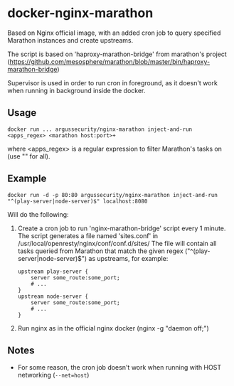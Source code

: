 # docker-nginx-marathon

Based on Nginx official image, with an added cron job to query specified Marathon instances and create upstreams.

The script is based on 'haproxy-marathon-bridge' from marathon's project (https://github.com/mesosphere/marathon/blob/master/bin/haproxy-marathon-bridge)

Supervisor is used in order to run cron in foreground, as it doesn't work when running in background inside the docker.


## Usage

`docker run ... argussecurity/nginx-marathon inject-and-run <apps_regex> <marathon host:port>+`

where <apps_regex> is a regular expression to filter Marathon's tasks on (use "" for all).


## Example

`docker run -d -p 80:80 argussecurity/nginx-marathon inject-and-run "^(play-server|node-server)$" localhost:8080`

Will do the following:

1. Create a cron job to run 'nginx-marathon-bridge' script every 1 minute.
    The script generates a file named 'sites.conf' in /usr/local/openresty/nginx/conf/conf.d/sites/
    The file will contain all tasks queried from Marathon that match the given regex ("^(play-server|node-server)$")
    as upstreams, for example:
    ```
    upstream play-server {
        server some_route:some_port;
        # ...
    }
    upstream node-server {
        server some_route:some_port;
        # ...
    }
    ```

3. Run nginx as in the official nginx docker (nginx -g "daemon off;")


## Notes

- For some reason, the cron job doesn't work when running with HOST networking (`--net=host`)
